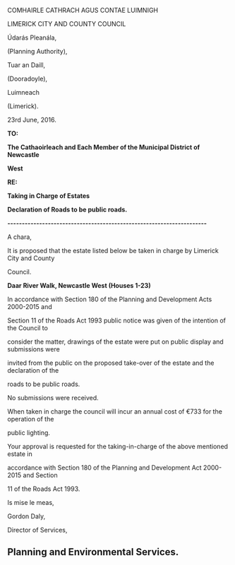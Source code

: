 COMHAIRLE CATHRACH AGUS CONTAE LUIMNIGH

LIMERICK CITY AND COUNTY COUNCIL

Údarás Pleanála,

(Planning Authority),

Tuar an Daill,

(Dooradoyle),

Luimneach

(Limerick).

23rd June, 2016.

**TO:**

**The Cathaoirleach and Each Member of the Municipal District of Newcastle**

**West**

**RE:**

**Taking in Charge of Estates**

**Declaration of Roads to be public roads.**

**---------------------------------------------------------------------**

A chara,

It is proposed that the estate listed below be taken in charge by Limerick City and County

Council.

**Daar River Walk, Newcastle West (Houses 1-23)**

In accordance with Section 180 of the Planning and Development Acts 2000-2015 and

Section 11 of the Roads Act 1993 public notice was given of the intention of the Council to

consider the matter, drawings of the estate were put on public display and submissions were

invited from the public on the proposed take-over of the estate and the declaration of the

roads to be public roads.

No submissions were received.

When taken in charge the council will incur an annual cost of €733 for the operation of the

public lighting.

Your approval is requested for the taking-in-charge of the above mentioned estate in

accordance with Section 180 of the Planning and Development Act 2000-2015 and Section

11 of the Roads Act 1993.

Is mise le meas,

Gordon Daly,

Director of Services,

Planning and Environmental Services.
---
